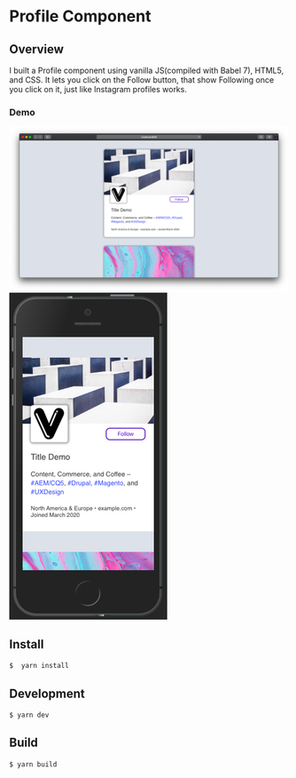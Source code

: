 # Profile Component

## Overview

I built a Profile component using vanilla JS(compiled with Babel 7), HTML5, and CSS. It lets you click on the Follow button, that show Following once you click on it, just like Instagram profiles works.

### Demo

![Demo Desktop example](demo-desktop-example.jpg)
![Demo Mobile example](demo-mobile-example.jpg)

## Install

```bash
$  yarn install
```

## Development

```bash
$ yarn dev
```

## Build

```bash
$ yarn build
```
